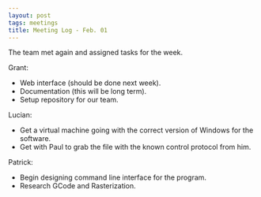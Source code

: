 ```yaml
---
layout: post
tags: meetings
title: Meeting Log - Feb. 01
---
```


The team met again and assigned tasks for the week.

Grant:

* Web interface (should be done next week).
* Documentation (this will be long term).
* Setup repository for our team.

Lucian:

* Get a virtual machine going with the correct version of Windows for the software.
* Get with Paul to grab the file with the known control protocol from him.

Patrick:

* Begin designing command line interface for the program.
* Research GCode and Rasterization.
